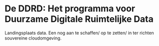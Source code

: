# De DDRD: Het programma voor Duurzame Digitale Ruimtelijke Data
Landingsplaats data. Een nog aan te schaffen/ op te zetten/ in ter richten souvereine cloudomgeving.
